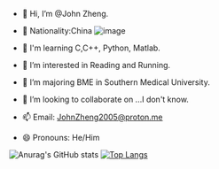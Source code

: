 - 👋 Hi, I’m @John Zheng.
  
- 🚩 Nationality:China ![image](https://github.com/user-attachments/assets/0a7e44f5-1c9d-4f9b-8a56-b06a648db6e1)
  
- 📖 I'm learning C,C++, Python, Matlab.
  
- 👀 I’m interested in Reading and Running.
  
- 🌱 I’m majoring BME in Southern Medical University.
  
- 💞️ I’m looking to collaborate on ...I don't know.
  
- 📫 Email: JohnZheng2005@proton.me
  
- 😄 Pronouns: He/Him

![Anurag's GitHub stats](https://github-readme-stats.vercel.app/api?username=pluckypioneer&bg_color=30,e96443,904e95&title_color=fff&text_color=fff)
[![Top Langs](https://github-readme-stats.vercel.app/api/top-langs/?username=pluckypioneer)](https://github.com/anuraghazra/github-readme-stats)
